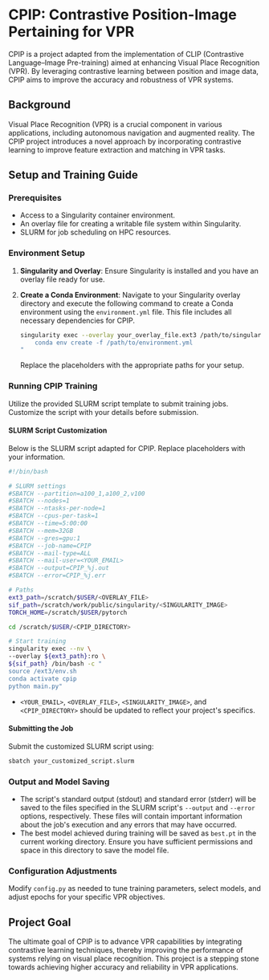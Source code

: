 # CPIP: Contrastive Position-Image Pertaining for VPR

CPIP is a project adapted from the implementation of CLIP (Contrastive Language–Image Pre-training) aimed at enhancing Visual Place Recognition (VPR). By leveraging contrastive learning between position and image data, CPIP aims to improve the accuracy and robustness of VPR systems.

## Background

Visual Place Recognition (VPR) is a crucial component in various applications, including autonomous navigation and augmented reality. The CPIP project introduces a novel approach by incorporating contrastive learning to improve feature extraction and matching in VPR tasks.

## Setup and Training Guide

### Prerequisites

- Access to a Singularity container environment.
- An overlay file for creating a writable file system within Singularity.
- SLURM for job scheduling on HPC resources.

### Environment Setup

1. **Singularity and Overlay**: Ensure Singularity is installed and you have an overlay file ready for use.

2. **Create a Conda Environment**:
   Navigate to your Singularity overlay directory and execute the following command to create a Conda environment using the `environment.yml` file. This file includes all necessary dependencies for CPIP.

   ```bash
   singularity exec --overlay your_overlay_file.ext3 /path/to/singularity_image.sif /bin/bash -c "
       conda env create -f /path/to/environment.yml
   "
   ```
   Replace the placeholders with the appropriate paths for your setup.

### Running CPIP Training

Utilize the provided SLURM script template to submit training jobs. Customize the script with your details before submission.

#### SLURM Script Customization

Below is the SLURM script adapted for CPIP. Replace placeholders with your information.

```bash
#!/bin/bash

# SLURM settings
#SBATCH --partition=a100_1,a100_2,v100
#SBATCH --nodes=1
#SBATCH --ntasks-per-node=1
#SBATCH --cpus-per-task=1
#SBATCH --time=5:00:00
#SBATCH --mem=32GB
#SBATCH --gres=gpu:1
#SBATCH --job-name=CPIP
#SBATCH --mail-type=ALL
#SBATCH --mail-user=<YOUR_EMAIL>
#SBATCH --output=CPIP_%j.out
#SBATCH --error=CPIP_%j.err

# Paths
ext3_path=/scratch/$USER/<OVERLAY_FILE>
sif_path=/scratch/work/public/singularity/<SINGULARITY_IMAGE>
TORCH_HOME=/scratch/$USER/pytorch

cd /scratch/$USER/<CPIP_DIRECTORY>

# Start training
singularity exec --nv \
--overlay ${ext3_path}:ro \
${sif_path} /bin/bash -c "
source /ext3/env.sh
conda activate cpip
python main.py"
```

- `<YOUR_EMAIL>`, `<OVERLAY_FILE>`, `<SINGULARITY_IMAGE>`, and `<CPIP_DIRECTORY>` should be updated to reflect your project's specifics.

#### Submitting the Job

Submit the customized SLURM script using:

```bash
sbatch your_customized_script.slurm
```

### Output and Model Saving

- The script's standard output (stdout) and standard error (stderr) will be saved to the files specified in the SLURM script's `--output` and `--error` options, respectively. These files will contain important information about the job's execution and any errors that may have occurred.
- The best model achieved during training will be saved as `best.pt` in the current working directory. Ensure you have sufficient permissions and space in this directory to save the model file.

### Configuration Adjustments

Modify `config.py` as needed to tune training parameters, select models, and adjust epochs for your specific VPR objectives.

## Project Goal

The ultimate goal of CPIP is to advance VPR capabilities by integrating contrastive learning techniques, thereby improving the performance of systems relying on visual place recognition. This project is a stepping stone towards achieving higher accuracy and reliability in VPR applications.